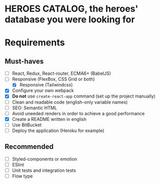# HEROES CATALOG, the heroes' database you were looking for

# Requirements

## Must-haves

- [ ] React, Redux, React-router, ECMA6+ (BabelJS)
- [ ] Responsive (FlexBox, CSS Grid or both)
  - [x] Responsive (Tailwindcss)
- [x] Configure your own webpack
- [x] **Do not** use `create-react-app` command (set up the project manually)
- [ ] Clean and readable code (english-only variable names)
- [ ] SEO: Semantic HTML
- [ ] Avoid uneeded renders in order to achieve a good performance
- [x] Create a README written in english
- [ ] Use BitBucket
- [ ] Deploy the application (Heroku for example)

## Recommended

- [ ] Styled-components or emotion
- [ ] ESlint
- [ ] Unit tests and integration tests
- [ ] Flow type